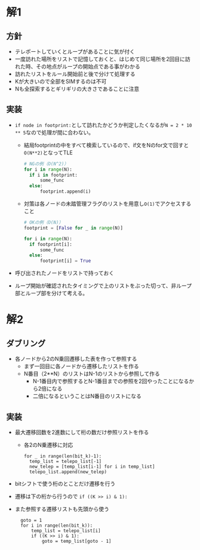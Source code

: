 # 解1

## 方針

* テレポートしていくとループがあることに気が付く
* 一度訪れた場所をリストで記憶しておくと、はじめて同じ場所を2回目に訪れた時、その地点がループの開始点である事がわかる
* 訪れたリストをルール開始前と後で分けて処理する
* Kが大きいので全部をSIMするのは不可
* Nも全探索するとギリギリの大きさであることに注意

## 実装

* `if node in footprint:`として訪れたかどうか判定したくなるが`N = 2 * 10 ** 5`なので処理が間に合わない。
  * 結局footprintの中をすべて検索しているので、if文をNのfor文で回すと`O(N**2)`となってTLE
  
    ``` NG.py
    # NGの例（O(N^2)）
    for i in range(N):
      if i in footprint:
          some_func
      else:
          footprint.append(i)
    ```

  * 対策は各ノードの未踏管理フラグのリストを用意し`O(1)`でアクセスすること
  
    ``` OK.py
    # OKの例（O(N)）
    footprint = [False for _ in range(N)]

    for i in range(N):
      if footprint[i]:
          some_func
      else:
          footprint[i] = True
    ```

* 呼び出されたノードをリストで持っておく
* ループ開始が確認されたタイミングで上のリストをぶった切って、非ループ部とループ部を分けて考える。


# 解2

## ダブリング

* 各ノードから2のN乗回遷移した表を作って参照する
  * まず一回目に各ノードから遷移したリストを作る
  * N番目（2**N）のリストはN-1のリストから参照して作る
    * N-1番目内で参照するとN-1番目までの参照を2回やったことになるから2倍になる
    * 二倍になるということはN番目のリストになる

## 実装

* 最大遷移回数を2進数にして桁の数だけ参照リストを作る
  * 各2のN乗遷移に対応
  
    ```
    for _ in range(len(bit_k)-1):
      temp_list = telepo_list[-1]
      new_telep = [temp_list[i-1] for i in temp_list]
      telepo_list.append(new_telep)
    ```


* bitシフトで使う桁のとことだけ遷移を行う
* 遷移は下の桁から行うので `if ((K >> i) & 1):`
* また参照する遷移リストも先頭から使う

    ```
      goto = 1
      for i in range(len(bit_k)):
          temp_list = telepo_list[i]
          if ((K >> i) & 1):
              goto = temp_list[goto - 1]
    ```